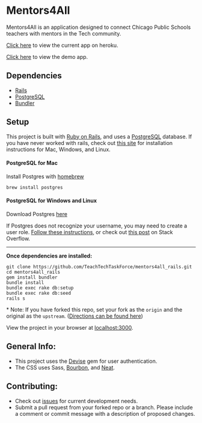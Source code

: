 # Mentors4All

Mentors4All is an application designed to connect Chicago Public Schools teachers with mentors in the Tech community.

[Click here](http://mentors4all.herokuapp.com/) to view the current app on heroku.

[Click here](http://mentors4all.surge.sh/) to view the demo app.

## Dependencies

+ [Rails](http://rubyonrails.org/)  
+ [PostgreSQL](https://www.postgresql.org/)
+ [Bundler](http://bundler.io/)

## Setup

This project is built with [Ruby on Rails](http://rubyonrails.org/), and uses a [PostgreSQL](https://www.postgresql.org/) database. If you have never worked with rails, check out [this site](http://installrails.com/) for installation instructions for Mac, Windows, and Linux.

#### PostgreSQL for Mac

Install Postgres with [homebrew](http://brew.sh/)
```
brew install postgres
```

#### PostgreSQL for Windows and Linux

Download Postgres [here](https://www.postgresql.org/download/)

If Postgres does not recognize your username, you may need to create a user role. [Follow these instructions](https://wiki.postgresql.org/wiki/First_steps), or check out [this post](http://stackoverflow.com/questions/25611004/rake-dbcreate-throws-database-does-not-exist-error-with-postgresql) on Stack Overflow.

---
**Once dependencies are installed:**

```
git clone https://github.com/TeachTechTaskForce/mentors4all_rails.git
cd mentors4all_rails
gem install bundler
bundle install
bundle exec rake db:setup
bundle exec rake db:seed
rails s
```
\* Note: If you have forked this repo, set your fork as the `origin` and the original as the `upstream`. ([Directions can be found here](https://help.github.com/articles/configuring-a-remote-for-a-fork/))

View the project in your browser at [localhost:3000](http://localhost:3000/).

## General Info:

+ This project uses the [Devise](https://github.com/plataformatec/devise) gem for user authentication.
+ The CSS uses Sass, [Bourbon](http://bourbon.io/), and [Neat](http://neat.bourbon.io/).

## Contributing:

+ Check out [issues](https://github.com/TeachTechTaskForce/mentors4all_rails/issues) for current development needs.
+ Submit a pull request from your forked repo or a branch. Please include a comment or commit message with a description of proposed changes.

